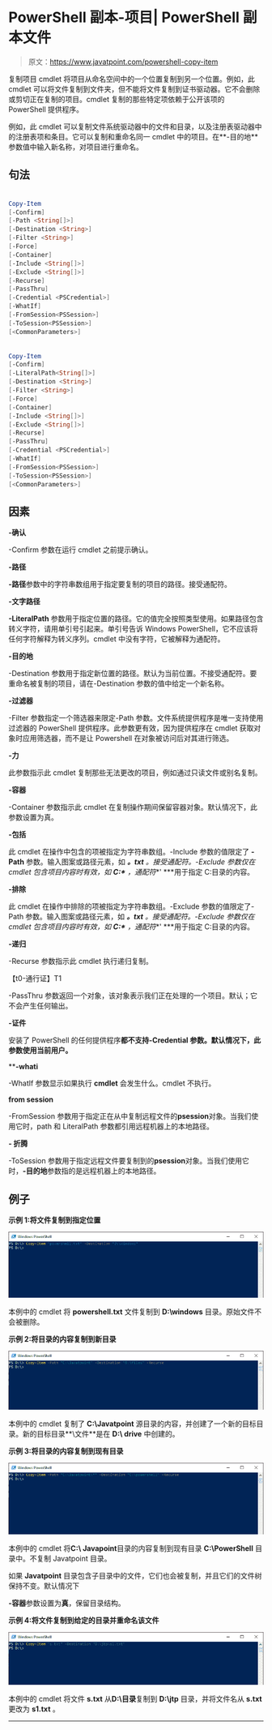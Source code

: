 # PowerShell 副本-项目| PowerShell 副本文件

> 原文：<https://www.javatpoint.com/powershell-copy-item>

复制项目 cmdlet 将项目从命名空间中的一个位置复制到另一个位置。例如，此 cmdlet 可以将文件复制到文件夹，但不能将文件复制到证书驱动器。它不会删除或剪切正在复制的项目。cmdlet 复制的那些特定项依赖于公开该项的 PowerShell 提供程序。

例如，此 cmdlet 可以复制文件系统驱动器中的文件和目录，以及注册表驱动器中的注册表项和条目。它可以复制和重命名同一 cmdlet 中的项目。在**-目的地**参数值中输入新名称，对项目进行重命名。

## 句法

```powershell

Copy-Item
[-Confirm]
[-Path <String[]>] 
[-Destination <String>] 
[-Filter <String>]
[-Force]
[-Container]
[-Include <String[]>]
[-Exclude <String[]>]
[-Recurse] 
[-PassThru]
[-Credential <PSCredential>] 
[-WhatIf] 
[-FromSession<PSSession>] 
[-ToSession<PSSession>]
[<CommonParameters>]

```

```powershell

Copy-Item
[-Confirm]
[-LiteralPath<String[]>]
[-Destination <String>]
[-Filter <String>]
[-Force]
[-Container]
[-Include <String[]>] 
[-Exclude <String[]>]
[-Recurse]
[-PassThru]
[-Credential <PSCredential>] 
[-WhatIf]
[-FromSession<PSSession>]
[-ToSession<PSSession>]
[<CommonParameters>]

```

## 因素

**-确认**

-Confirm 参数在运行 cmdlet 之前提示确认。

**-路径**

**-路径**参数中的字符串数组用于指定要复制的项目的路径。接受通配符。

**-文字路径**

**-LiteralPath** 参数用于指定位置的路径。它的值完全按照类型使用。如果路径包含转义字符，请用单引号引起来。单引号告诉 Windows PowerShell，它不应该将任何字符解释为转义序列。cmdlet 中没有字符，它被解释为通配符。

**-目的地**

-Destination 参数用于指定新位置的路径。默认为当前位置。不接受通配符。要重命名被复制的项目，请在-Destination 参数的值中给定一个新名称。

**-过滤器**

-Filter 参数指定一个筛选器来限定-Path 参数。文件系统提供程序是唯一支持使用过滤器的 PowerShell 提供程序。此参数更有效，因为提供程序在 cmdlet 获取对象时应用筛选器，而不是让 Powershell 在对象被访问后对其进行筛选。

**-力**

此参数指示此 cmdlet 复制那些无法更改的项目，例如通过只读文件或别名复制。

**-容器**

-Container 参数指示此 cmdlet 在复制操作期间保留容器对象。默认情况下，此参数设置为真。

**-包括**

此 cmdlet 在操作中包含的项被指定为字符串数组。-Include 参数的值限定了 **-Path** 参数。输入图案或路径元素，如 ***。txt** 。接受通配符。-Exclude 参数仅在 cmdlet 包含项目内容时有效，如 **C:\*** ，通配符**' ***用于指定 C:目录的内容。

**-排除**

此 cmdlet 在操作中排除的项被指定为字符串数组。-Exclude 参数的值限定了-Path 参数。输入图案或路径元素，如 ***。txt** 。接受通配符。-Exclude 参数仅在 cmdlet 包含项目内容时有效，如 **C:\*** ，通配符**' ***用于指定 C:目录的内容。

**-递归**

-Recurse 参数指示此 cmdlet 执行递归复制。

【t0-通行证】T1

-PassThru 参数返回一个对象，该对象表示我们正在处理的一个项目。默认；它不会产生任何输出。

**-证件**

安装了 PowerShell 的任何提供程序**都不支持-Credential 参数。默认情况下，此参数使用当前用户。**

 ****-whati**

-WhatIf 参数显示如果执行 **cmdlet** 会发生什么。cmdlet 不执行。

**from session**

-FromSession 参数用于指定正在从中复制远程文件的**psession**对象。当我们使用它时，path 和 LiteralPath 参数都引用远程机器上的本地路径。

**- 折腾**

-ToSession 参数用于指定远程文件要复制到的**psession**对象。当我们使用它时，**-目的地**参数指的是远程机器上的本地路径。

## 例子

**示例 1:将文件复制到指定位置**

![PowerShell Copy-Item](img/aa938e94e8df5235a68199a7be6fef15.png)

本例中的 cmdlet 将 **powershell.txt** 文件复制到 **D:\windows** 目录。原始文件不会被删除。

**示例 2:将目录的内容复制到新目录**

![PowerShell Copy-Item](img/278976e7f8377ed4cd543e9f9c223107.png)

本例中的 cmdlet 复制了 **C:\Javatpoint** 源目录的内容，并创建了一个新的目标目录。新的目标目录**\文件**是在 **D:\ drive** 中创建的。

**示例 3:将目录的内容复制到现有目录**

![PowerShell Copy-Item](img/e23b918e4f775509d64b3558c5371b49.png)

本例中的 cmdlet 将**C:\ Javapoint**目录的内容复制到现有目录 **C:\PowerShell** 目录中。不复制 Javatpoint 目录。

如果 **Javatpoint** 目录包含子目录中的文件，它们也会被复制，并且它们的文件树保持不变。默认情况下

**-容器**参数设置为**真**，保留目录结构。

**示例 4:将文件复制到给定的目录并重命名该文件**

![PowerShell Copy-Item](img/01d9853034d114cda07e08a8f65a6473.png)

本例中的 cmdlet 将文件 **s.txt** 从**D:\目录**复制到 **D:\jtp** 目录，并将文件名从 **s.txt** 更改为 **s1.txt** 。

* * ***
